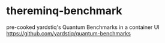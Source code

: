 # thereminq-benchmark
pre-cooked yardstiq's Quantum Benchmarks in a container UI <br>
https://github.com/yardstiq/quantum-benchmarks
